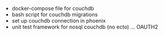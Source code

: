 - docker-compose file for couchdb
- bash script for couchdb migrations
- set up couchdb connection in phoenix
- unit test framework for nosql couchdb (no ecto)
...
OAUTH2
